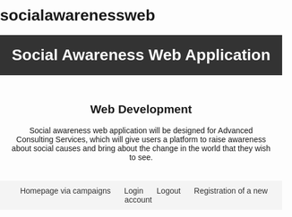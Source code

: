 # socialawarenessweb
<!DOCTYPE html>
<html>
<head>
  <title>Social Awareness Web Application</title>
  <style>
    /* Add your custom CSS styles here */
    body {
      font-family: Arial, sans-serif;
      margin: 0;
      padding: 0;
    }
    .header {
      background-color: #333;
      color: #fff;
      padding: 20px;
      text-align: center;
    }
    .header h1 {
      margin: 0;
    }
    .description {
      padding: 20px;
      text-align: center;
    }
    .navigation {
      background-color: #f4f4f4;
      padding: 10px;
      text-align: center;
    }
    .navigation a {
      margin: 10px;
      text-decoration: none;
      color: #333;
    }
    .content {
      padding: 20px;
      text-align: center;
    }
  </style>
</head>
<body>
  <div class="header">
    <h1>Social Awareness Web Application</h1>
  </div>
  <div class="description">
    <h2>Web Development</h2>
    <p>Social awareness web application will be designed for Advanced Consulting Services, which will give users a platform to raise awareness about social causes and bring about the change in the world that they wish to see.</p>
  </div>
  <div class="navigation">
    <a href="#">Homepage via campaigns</a>
    <a href="#">Login</a>
    <a href="#">Logout</a>
    <a href="#">Registration of a new account</a>
  </div>
  <div class="content">
    <!-- Add the rest of your page content here -->
  </div>
</body>
</html>
